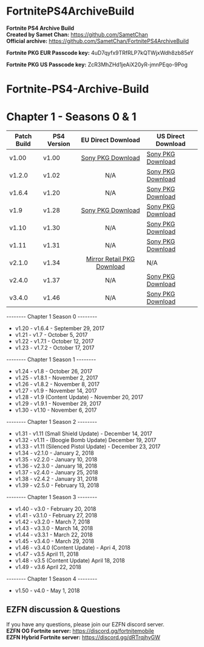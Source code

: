 # FortnitePS4ArchiveBuild
**Fortnite PS4 Archive Build**
<br>
**Created by Samet Chan:** https://github.com/SametChan
<br>
**Official archive:** https://github.com/SametChan/FortnitePS4ArchiveBuild

**Fortnite PKG EUR Passcode key:** 4uD7qyfx9TRfRLP7kQTWjxWdh8zb85eY

**Fortnite PKG US Passcode key:** ZcR3MhZHd1jeAiX20yR-jmnPEqo-9Pog





# Fortnite-PS4-Archive-Build


# Chapter 1 - Seasons 0 & 1
|     **Patch Build**     |     **PS4 Version**     |   **EU Direct Download**   |  **US Direct Download** |
| ------------- | ------------- |:-------------:| ------------- |
|     v1.00      |     v1.00      |[Sony PKG Download](http://gs2.ww.prod.dl.playstation.net/gs2/appkgo/prod/CUSA07669_00/4/f_4b1a8499cb22f54b30d37abc565d33759c3b5b31bb147daa8bc2b9645ca0b870/f/EP1464-CUSA07669_00-FORTNITETESTING1_0.pkg)| [Sony PKG Download](http://gs2.ww.prod.dl.playstation.net/gs2/appkgo/prod/CUSA07022_00/6/f_e869c0fea47d295523fa70e49d0358ed5b5bf01d60b7413c90d2619ba47a9d6a/f/UP1477-CUSA07022_00-FORTNITETESTING1_0.pkg) |
|     v1.2.0      |     v1.02      | N/A | [Sony PKG Download](http://gs2.ww.prod.dl.playstation.net/gs2/ppkgo/prod/CUSA07022_00/8/f_9948b21b124d1bfd048c78337d4e3f4114d795558f372db5dd8c850def2c3356/f/UP1477-CUSA07022_00-FORTNITETESTING1-A0102-V0100_0.pkg) |
|     v1.6.4      |     v1.20      | N/A | [Sony PKG Download](http://ic.adf4d900.0a3427.gs2.sonycoment.loris-e.llnwd.net/gs2/ppkgo/prod/CUSA07022_00/27/f_d217034fba16cd91100a06afd654a7a430e68bc75144a03544cd763258f35969/f/UP1477-CUSA07022_00-FORTNITETESTING1-A0120-V0100_0.pkg) |
|     v1.9      |     v1.28      |[Sony PKG Download](http://gs2.ww.prod.dl.playstation.net/gs2/ppkgo/prod/CUSA07669_00/34/f_ef42e7d8ef90ae97f00052f5fad9d10027aa0b699b282c4e60f1641b07194549/f/EP1464-CUSA07669_00-FORTNITETESTING1-A0128-V0100_0.pkg)| [Sony PKG Download](http://gs2.ww.prod.dl.playstation.net/gs2/ppkgo/prod/CUSA07022_00/35/f_e55a708ffb0bc42659533260f4f7df45cb4540b0d8eeda13323b16d03b34871b/f/UP1477-CUSA07022_00-FORTNITETESTING1-A0128-V0100_0.pkg) |
|     v1.10      |     v1.30      | N/A | [Sony PKG Download](http://gs2.ww.prod.dl.playstation.net/gs2/ppkgo/prod/CUSA07022_00/37/f_fc8697da7b555f04348344b4247e940b489a2587c5649a7558d9c69196aba44b/f/UP1477-CUSA07022_00-FORTNITETESTING1-A0130-V0100_0.pkg) |
|     v1.11      |     v1.31      | N/A | [Sony PKG Download](http://gs2.ww.prod.dl.playstation.net/gs2/ppkgo/prod/CUSA07022_00/41/f_786250c6cf828a9b28a2c7ed5eccc3a6d4dbff3a04484cec8cb2eece21ae3865/f/UP1477-CUSA07022_00-FORTNITETESTING1-A0131-V0101_0.pkg) |
|     v2.1.0      |     v1.34      | [Mirror Retail PKG Download](https://mega.nz/file/qWQFiLZa#hTgMXU26CxyvzAl9ZyGh44R-HmXr0KTG6IWLky__GTs) | N/A |
|     v2.4.0      |     v1.37      | N/A | [Sony PKG Download](http://gs2.ww.prod.dl.playstation.net/gs2/ppkgo/prod/CUSA07022_00/48/f_916fa94e35fc7f2eee8b4ed97f8f624f1abc53c05ae357c78e1bbd72f7645fca/f/UP1477-CUSA07022_00-FORTNITETESTING1-A0137-V0100_0.pkg) |
|     v3.4.0      |     v1.46      | N/A | [Sony PKG Download](http://gs2.ww.prod.dl.playstation.net/gs2/ppkgo/prod/CUSA07022_00/57/f_27309f4037a8fcd74131732ff46efed0fc24fb0e260bd2ab51b15268dbf2be26/f/UP1477-CUSA07022_00-FORTNITETESTING1-A0146-V0100_0.pkg) |

-------- Chapter 1 Season 0 --------


* v1.20 - v1.6.4 - September 29, 2017
* v1.21 - v1.7 - October 5, 2017
* v1.22 - v1.7.1 - October 12, 2017
* v1.23 - v1.7.2 - October 17, 2017


-------- Chapter 1 Season 1 --------


* v1.24 - v1.8 - October 26, 2017
* v1.25 - v1.8.1 - November 2, 2017
* v1.26 - v1.8.2 - November 8, 2017
* v1.27 - v1.9 - November 14, 2017
* v1.28 - v1.9 (Content Update) - November 20, 2017
* v1.29 - v1.9.1 - November 29, 2017
* v1.30 - v1.10 - November 6, 2017


-------- Chapter 1 Season 2 --------


* v1.31 - v1.11 (Small Shield Update) - December 14, 2017
* v1.32 - v1.11 - (Boogie Bomb Update) December 19, 2017
* v1.33 - v1.11 (Silenced Pistol Update) - December 23, 2017
* v1.34 - v2.1.0 - January 2, 2018
* v1.35 - v2.2.0 - January 10, 2018
* v1.36 - v2.3.0 - January 18, 2018
* v1.37 - v2.4.0 - January 25, 2018
* v1.38 - v2.4.2 - January 31, 2018
* v1.39 - v2.5.0 - February 13, 2018


-------- Chapter 1 Season 3 --------


* v1.40 - v3.0 - February 20, 2018
* v1.41 - v3.1.0 - February 27, 2018
* v1.42 - v3.2.0 - March 7, 2018
* v1.43 - v3.3.0 - March 14, 2018
* v1.44 - v3.3.1 - March 22, 2018
* v1.45 - v3.4.0 - March 29, 2018
* v1.46 - v3.4.0 (Content Update) - Apri 4, 2018
* v1.47 - v3.5 April 11, 2018
* v1.48 - v3.5 (Content Update) April 18, 2018
* v1.49 - v3.6 April 22, 2018


-------- Chapter 1 Season 4 --------


* v1.50 - v4.0 - May 1, 2018

## EZFN discussion & Questions
If you have any questions, please join our EZFN discord server.
<br>
**EZFN OG Fortnite server:** https://discord.gg/fortnitemobile
<br>
**EZFN Hybrid Fortnite server:** https://discord.gg/dRTrqjhyGW
